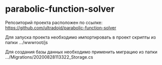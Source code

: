 # parabolic-function-solver

Репозиторий проекта расположен по ссылке:   https://github.com/ultradojd/parabolic-function-solver

Для запуска проекта необходимо импортировать в проект скрипты из папки .../wwwroot/js

Для создания базы данных необходимо применить миграцию из папки .../Migrations/20200828113322_Storage.cs
